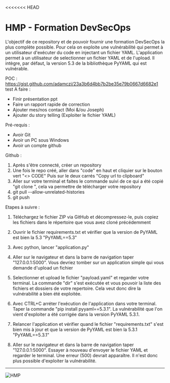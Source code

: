 <<<<<<< HEAD
# HMP - Formation DevSecOps

L'objectif de ce repository et de pouvoir fournir une formation DevSecOps la plus complète possible. Pour cela on exploite une vulnérabilité qui permet à un utilisateur d'exécuter du code en injectant un fichier YAML.
L'application permet à un utilisateur de selectionner un fichier YAML et de l'upload. Il intègre, par défaut, la version 5.3 de la bibliothèque PyYAML qui est vulnérable. 

POC : https://gist.github.com/adamczi/23a3b6d4bb7b2be35e79b0667d6682e1
test
A faire :
- Finir présentation ppt
- Faire un rapport rapide de correction
- Ajouter mes/nos contact (Moi &/ou Joseph)
- Ajouter du story telling (Exploiter le fichier YAML)

Pré-requis :
- Avoir Git
- Avoir un PC sous Windows
- Avoir un compte github

Github :
1) Après s'être connecté, créer un repository
2) Une fois le repo créé, aller dans "code" en haut et cliquier sur le bouton vert "<> CODE" Puis sur le deux carrés "Copy url to clipboard"
3) Aller sur votre terminal et faites le commande suivi de ce qui a été copié "git clone <url>", cela va permettre de télécharger votre repository
4) git pull --allow-unrelated-histories
5) git push

Etapes à suivre :

1) Téléchargez le fichier ZIP via GitHub et décompressez-le, puis copiez les fichiers dans le répertoire que vous avez cloné précédemment

2) Ouvrir le fichier requirements.txt et vérifier que la version de PyYAML est bien la 5.3 "PyYAML==5.3"

3) Avec python, lancer "application.py"

4) Aller sur le navigateur et dans la barre de navigation taper "127.0.0.1:5000". Vous devriez tomber sur un application simple qui vous demande d'upload un fichier

5) Selectionner et upload le fichier "payload.yaml" et regarder votre terminal. La commande "dir" s'est exécutée et vous pouvoir la liste des fichiers et dossiers de votre repertoire. Cela veut donc dire la vulnérabilité a bien été exploitée.

6) Avec CTRL+C arréter l'exécution de l'application dans votre terminal. Taper la commande "pip install pyyaml==5.3.1". La vulnérabilité que l'on vient d'exploiter a été corrigée dans la version PyYAML 5.3.1.

7) Relancer l'application et vérifier quand le fichier "requirements.txt" s'est bien mis à jour et que la version de PyYAML est bien la 5.3.1 "PyYAML==5.3.1"

8) Aller sur le navigateur et dans la barre de navigation taper "127.0.0.1:5000". Essayer à nouveau d'envoyer le fichier YAML et regarder le terminal. Une erreur (500) devrait apparaître. Il n'est donc plus possible d'exploiter la vulnérabilité.
   
____________________________________________________________________________________________________________
   ![HMP](https://github.com/user-attachments/assets/e7576c9a-c7bd-4150-aba2-9adee745a976)


